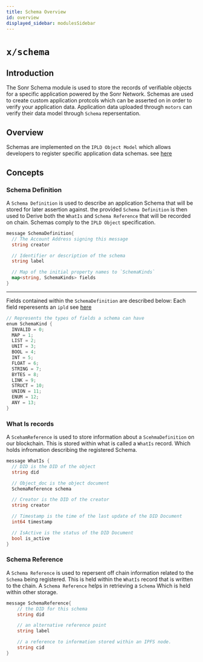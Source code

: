 ```yaml
---
title: Schema Overview
id: overview
displayed_sidebar: modulesSidebar
---
```


# `x/schema`
## Introduction
The Sonr Schema module is used to store the records of verifiable objects for a specific application powered by the Sonr Network. Schemas are used to create custom application protcols which can be asserted on in order to verify your application data. Application data uploaded through `motors` can verify their data model through `Schema` repersentation.

## Overview
Schemas are implemented on the `IPLD Object Model` which allows developers to register specific application data schemas. see [here](https://ipld.io/docs/schemas)

## Concepts

### Schema Definition
A `Schema Definition` is used to describe an application Schema that will be stored for later assertion against. the provided `Schema Definition` is then used to Derive both the `WhatIs` and `Schema Reference` that will be recorded on chain. Schemas comply to the `IPLD Object` specification. 

```go
message SchemaDefinition{
  // The Account Address signing this message
  string creator

  // Identifier or description of the schema
  string label

  // Map of the initial property names to `SchemaKinds`
  map<string, SchemaKinds> fields
}
```
---
Fields contained within the `SchemaDefinition` are described below:
Each field reperesents an `ipld` see [here](https://ipld.io/docs/schemas/features/typekinds/)
```go
// Represents the types of fields a schema can have
enum SchemaKind {
  INVALID = 0;
  MAP = 1;
  LIST = 2;
  UNIT = 3;
  BOOL = 4;
  INT = 5;
  FLOAT = 6;
  STRING = 7;
  BYTES = 8;
  LINK = 9;
  STRUCT = 10;
  UNION = 11;
  ENUM = 12;
  ANY = 13;
}

```

### What Is records
A `ScehamReference` is used to store information about a `ScehmaDefinition` on our blockchain. This is stored within what is called a `WhatIs` record. Which holds infromation describing the registered Schema.

```go
message WhatIs {
  // DID is the DID of the object
  string did

  // Object_doc is the object document
  SchemaReference schema

  // Creator is the DID of the creator
  string creator

  // Timestamp is the time of the last update of the DID Document
  int64 timestamp

  // IsActive is the status of the DID Document
  bool is_active
}
```

### Schema Reference
A `Schema Reference` is used to repersent off chain information related to the `Schema` being registered. This is held within the `WhatIs` record that is written to the chain. A `Schema Reference` helps in retrieving a `Schema` Which is held within other storage.

```go
message SchemaReference{
    // the DID for this schema
    string did

    // an alternative reference point
    string label

    // a reference to information stored within an IPFS node.
    string cid
}
```

